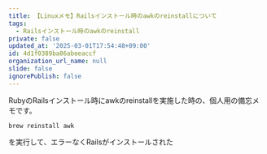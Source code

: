 ```yaml
---
title: 【Linuxメモ】Railsインストール時のawkのreinstallについて
tags:
  - Railsインストール時のawkのreinstall
private: false
updated_at: '2025-03-01T17:54:48+09:00'
id: 4d1f0389ba86abeeaccf
organization_url_name: null
slide: false
ignorePublish: false
---
```

RubyのRailsインストール時にawkのreinstallを実施した時の、個人用の備忘メモです。
```terminal
brew reinstall awk 
```
を実行して、エラーなくRailsがインストールされた
